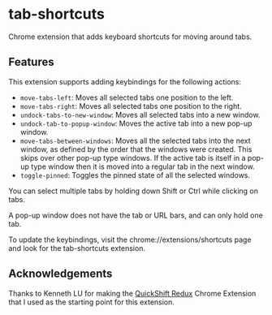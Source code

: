 # tab-shortcuts
Chrome extension that adds keyboard shortcuts for moving around tabs.

## Features 
This extension supports adding keybindings for the following actions:

*   `move-tabs-left`: Moves all selected tabs one position to the left.
*   `move-tabs-right`: Moves all selected tabs one position to the right.
*   `undock-tabs-to-new-window`: Moves all selected tabs into a new window.
*   `undock-tab-to-popup-window`: Moves the active tab into a new pop-up window.
*   `move-tabs-between-windows`: Moves all the selected tabs into the next window,
    as defined by the order that the windows were created.  This skips over
    other pop-up type windows. If the active tab is itself in a pop-up type
    window then it is moved into a regular tab in the next window.
*   `toggle-pinned`: Toggles the pinned state of all the selected windows.

You can select multiple tabs by holding down Shift or Ctrl while clicking on tabs.

A pop-up window does not have the tab or URL bars, and can only hold one tab.

To update the keybindings, visit the chrome://extensions/shortcuts page and look for the tab-shortcuts extension.

## Acknowledgements

Thanks to Kenneth LU for making the
[QuickShift Redux](https://github.com/luyangkenneth/quickshift-redux)
Chrome Extension that I used as the starting point for this extension.
